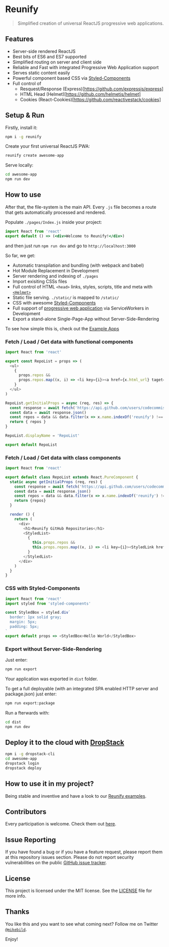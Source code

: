 # Reunify

> Simplified creation of universal ReactJS progressive web applications.

## Features

* Server-side rendered ReactJS
* Best bits of ES6 and ES7 supported
* Simplified routing on server and client side
* Reliable and Fast with integrated Progressive Web Application support
* Serves static content easily
* Powerful component based CSS via [Styled-Components](https://www.styled-components.com/)
* Full control of
  * Resquest/Response (Express)[https://github.com/expressjs/express]
  * HTML Head (Helmet)[https://github.com/helmetjs/helmet]
  * Cookies (React-Cookies)[https://github.com/reactivestack/cookies]

## Setup & Run

Firstly, install it:

```bash
npm i -g reunify
```

Create your first universal ReactJS PWA:

```bash
reunify create awesome-app
```

Serve locally:

```bash
cd awesome-app
npm run dev
```

## How to use

After that, the file-system is the main API. Every `.js` file becomes a route that gets automatically processed and rendered.

Populate `./pages/Index.js` inside your project:

```jsx
import React from 'react'
export default () => (<div>Welcome to Reunify!</div>)
```

and then just run `npm run dev` and go to `http://localhost:3000`

So far, we get:

* Automatic transpilation and bundling (with webpack and babel)
* Hot Module Replacement in Development
* Server rendering and indexing of `./pages`
* Import exisiting CSSs files
* Full control of HTML `<head>` links, styles, scripts, title and meta with [`<Helmet>`](https://github.com/nfl/react-helmet)
* Static file serving. `./static/` is mapped to `/static/`
* CSS with awesome [Styled-Components](https://github.com/styled-components/styled-components)
* Full support of [progressive web application](https://developers.google.com/web/progressive-web-apps/) via ServiceWorkers in Development
* Export a stand-alone Single-Page-App without Server-Side-Rendering

To see how simple this is, check out the [Example Apps](https://github.com/CodeCommission/reunify-examples)

### Fetch / Load / Get data with functional components

```javascript
import React from 'react'

export const RepoList = props => (
  <ul>
    {
      props.repos &&
      props.repos.map((x, i) => <li key={i}><a href={x.html_url} taget="_blank">{x.name}</a></li>)
    }
  </ul>
)

RepoList.getInitialProps = async (req, res) => {
  const response = await fetch('https://api.github.com/users/codecommission/repos')
  const data = await response.json()
  const repos = data && data.filter(x => x.name.indexOf('reunify') !== -1)
  return { repos }
}

RepoList.displayName = 'RepoList'

export default RepoList
```

### Fetch / Load / Get data with class components

```javascript
import React from 'react'

export default class RepoList extends React.PureComponent {
  static async getInitialProps (req, res) {
    const response = await fetch('https://api.github.com/users/codecommission/repos')
    const data = await response.json()
    const repos = data && data.filter(x => x.name.indexOf('reunify') !== -1)
    return {repos}
  }

  render () {
    return (
      <div>
        <h1>Reunify GitHub Repositories</h1>
        <StyledList>
          {
            this.props.repos &&
            this.props.repos.map((x, i) => <li key={i}><StyledLink href={x.html_url} taget="_blank">{x.name}</StyledLink></li>)
          }
        </StyledList>
      </div>
    )
  }
}
```

### CSS with Styled-Components

```javascript
import React from 'react'
import styled from 'styled-components'

const StyledBox = styled.div`
  border: 1px solid gray;
  margin: 5px;
  padding: 5px;
`
export default props => <StyledBox>Hello World</StyledBox>
```

### Export without Server-Side-Rendering

Just enter:

```bash
npm run export
```

Your application was exported in `dist` folder.

To get a full deployable (with an integrated SPA enabled HTTP server and package.json) just enter:

```bash
npm run export:package
```

Run a fterwards with:

```bash
cd dist
npm run dev
```

## Deploy it to the cloud with [DropStack](https://dropstack.run)

```bash
npm i -g dropstack-cli
cd awesome-app
dropstack login
dropstack deploy
```

## How to use it in my project?

Being stable and inventive and have a look to our [Reunify examples](https://github.com/codecommission/reunify-examples).

## Contributors

Every participation is welcome. Check them out [here](https://github.com/codecommission/reunify/graphs/contributors).

## Issue Reporting

If you have found a bug or if you have a feature request, please report them at this repository issues section. Please do not report security vulnerabilities on the public [GitHub issue tracker](https://github.com/codecommission/reunify/issues).

## License

This project is licensed under the MIT license. See the [LICENSE](LICENSE) file for more info.

## Thanks

You like this and you want to see what coming next? Follow me on Twitter [`@mikebild`](https://twitter.com/mikebild).

Enjoy!
